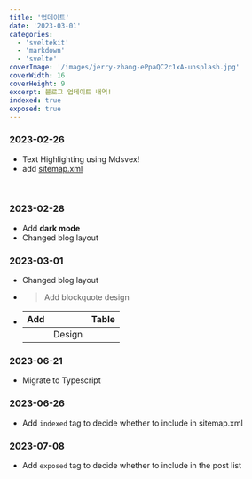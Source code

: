 ```yaml
---
title: '업데이트'
date: '2023-03-01'
categories:
  - 'sveltekit'
  - 'markdown'
  - 'svelte'
coverImage: '/images/jerry-zhang-ePpaQC2c1xA-unsplash.jpg'
coverWidth: 16
coverHeight: 9
excerpt: 블로그 업데이트 내역!
indexed: true
exposed: true
---
```


### 2023-02-26

<script>
	import Highlight from '$lib/components/Highlight.svelte';
</script>

- <Highlight color="red">Text</Highlight>
  <Highlight color="blue">Highlighting</Highlight>
  <Highlight color="green">using</Highlight>
  <Highlight color="yellow">Mdsvex!</Highlight>
- add [sitemap.xml](/api/sitemap.xml)

<br>

### 2023-02-28

- Add **dark mode**
- Changed blog layout

### 2023-03-01

- Changed blog layout
- > Add blockquote design
- | Add |        | Table |
  | --- | ------ | ----- |
  |     | Design |       |

### 2023-06-21

- Migrate to Typescript

### 2023-06-26

- Add `indexed` tag to decide whether to include in sitemap.xml

### 2023-07-08

- Add `exposed` tag to decide whether to include in the post list
